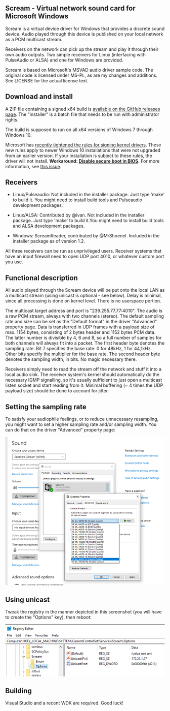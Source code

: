 Scream - Virtual network sound card for Microsoft Windows
---------------------------------------------------------------
Scream is a virtual device driver for Windows that provides a
discrete sound device. Audio played through this device is
published on your local network as a PCM multicast stream.

Receivers on the network can pick up the stream and play it
through their own audio outputs. Two simple receivers for Linux
(interfacing with PulseAudio or ALSA) and one for Windows are
provided.

Scream is based on Microsoft's MSVAD audio driver sample code.
The original code is licensed under MS-PL, as are my changes
and additions. See LICENSE for the actual license text.


Download and install
---------------------------------------------------------------
A ZIP file containing a signed x64 build is [available on the
GitHub releases page](https://github.com/duncanthrax/scream/releases).
The "installer" is a batch file that needs to be run with
administrator rights.

The build is supposed to run on all x64 versions of Windows 7
through Windows 10. 

Microsoft has [recently tightened the rules for signing kernel
drivers](https://docs.microsoft.com/en-us/windows-hardware/drivers/install/kernel-mode-code-signing-policy--windows-vista-and-later-). These new rules apply to newer Windows 10 installations
that were not upgraded from an earlier version. If your installation
is subject to these rules, the driver will not install.
**Workaround: [Disable secure boot in BIOS](https://docs.microsoft.com/en-us/windows-hardware/manufacture/desktop/disabling-secure-boot).**
For more information, see [this issue](https://github.com/duncanthrax/scream/issues/8).

Receivers
---------------------------------------------------------------
- Linux/Pulseaudio: Not included in the installer package. Just
type 'make' to build it. You might need to install build tools
and Pulseaudio development packages.

- Linux/ALSA: Contributed by @ivan. Not included in the installer
package. Just type 'make' to build it.You might need to install
build tools and ALSA development packages.

- Windows: ScreamReader, contributed by @MrShoenel. Included in
the installer package as of version 1.2.

All three receivers can be run as unprivileged users. Receiver
systems that have an input firewall need to open UDP port 4010,
or whatever custom port you use.

Functional description
---------------------------------------------------------------
All audio played through the Scream device will be put onto
the local LAN as a multicast stream (using unicast is optional -
see below). Delay is minimal, since all processing is done
on kernel level. There is no userspace portion.

The multicast target address and port is
"239.255.77.77:4010". The audio is a raw PCM stream, always with two
channels (stereo). The default sampling rate and size can be set
as the "Default format" in the driver "Advanced" property page.
Data is transferred in UDP frames with a payload size of max.
1154 bytes, consisting of 2 bytes header and 1152 bytes PCM data.
The latter number is divisible by 4, 6 and 8, so a full number
of samples for both channels will always fit into a packet.
The first header byte denotes the sampling rate. Bit 7 specifies
the base rate: 0 for 48kHz, 1 for 44,1kHz. Other bits specify the
multiplier for the base rate. The second header byte denotes the
sampling width, in bits. No magic necessary there.

Receivers simply need to read the stream off the network and
stuff it into a local audio sink. The receiver system's kernel
should automatically do the necessary IGMP signalling, so it's
usually sufficient to just open a multicast listen socket and
start reading from it. Minimal buffering (~ 4 times the UDP
payload size) should be done to account for jitter. 


Setting the sampling rate
-------------------------------------------------------------
To satisfy your audiophile feelings, or to reduce unnecessary
resampling, you might want to set a higher sampling rate and/or
sampling width. You can do that on the driver "Advanced" property
page:

<img src="doc/sampling-rate.png" width="700"/>


Using unicast
-------------------------------------------------------------
Tweak the registry in the manner depicted in this screenshot
(you will have to create the "Options" key), then reboot:

<img src="doc/registry.png"/>

Building
-------------------------------------------------------------
Visual Studio and a recent WDK are required. Good luck!
